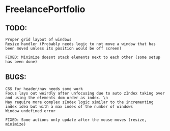 # FreelancePortfolio

## TODO:
    Proper grid layout of windows
    Resize handler (Probably needs logic to not move a window that has been moved unless its position would be off screen)

    FIXED: Minimize doesnt stack elements next to each other (some setup has been done)

## BUGS:
    CSS for header/nav needs some work
    Focus lays out weirdly after unfocusing due to auto zIndex taking over and using the elements dom order as index. \n
    May require more complex zIndex logic similar to the incrementing index idea but with a max index of the number of windows
    Window undefined error

    FIXED: Some actions only update after the mouse moves (resize, minimize)